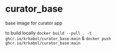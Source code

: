 # curator_base
base image for curator app

to build locally ```docker build --pull . -t  ghcr.io/krkabol/curator_base:main``` & ```docker push  ghcr.io/krkabol/curator_base:main```